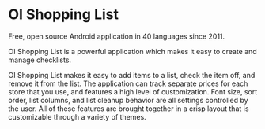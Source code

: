 # OI Shopping List

Free, open source Android application in 40 languages since 2011.

OI Shopping List is a powerful application which makes it easy to create and manage checklists.

OI Shopping List makes it easy to add items to a list, check the item off, and remove it from the list.
The application can track separate prices for each store that you use, and features a high level of customization.
Font size, sort order, list columns, and list cleanup behavior are all settings controlled by the user.
All of these features are brought together in a crisp layout that is customizable through a variety of themes.
